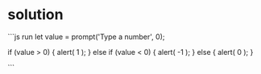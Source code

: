 # solution

\`\`\`js run let value = prompt\('Type a number', 0\);

if \(value &gt; 0\) { alert\( 1 \); } else if \(value &lt; 0\) { alert\( -1 \); } else { alert\( 0 \); }

\`\`\`

